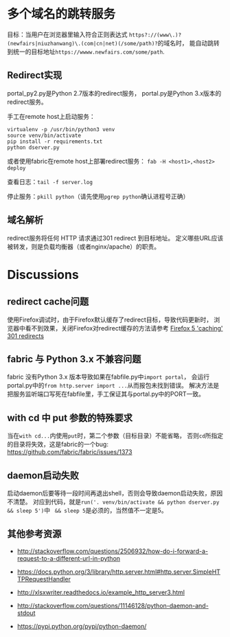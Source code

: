 # 多个域名的跳转服务

目标：当用户在浏览器里输入符合正则表达式
`https?://(www\.)?(newfairs|niuzhanwang)\.(com|cn|net)(/some/path)?`的域名时，
能自动跳转到统一的目标地址`https://wwww.newfairs.com/some/path`.

## Redirect实现

portal_py2.py是Python 2.7版本的redirect服务，
portal.py是Python 3.x版本的redirect服务。

手工在remote host上启动服务：

```
virtualenv -p /usr/bin/python3 venv
source venv/bin/activate
pip install -r requirements.txt
python dserver.py
```

或者使用fabric在remote host上部署redirect服务：
`fab -H <host1>,<host2> deploy`

查看日志：`tail -f server.log`

停止服务：`pkill python`（请先使用`pgrep python`确认进程号正确）

## 域名解析

redirect服务将任何 HTTP 请求通过301 redirect 到目标地址。
定义哪些URL应该被转发，则是负载均衡器（或者nginx/apache）的职责。

# Discussions

## redirect cache问题

使用Firefox调试时，由于Firefox默认缓存了redirect目标，导致代码更新时，
浏览器中看不到效果，关闭Firefox对redirect缓存的方法请参考
[Firefox 5 'caching' 301 redirects](http://stackoverflow.com/questions/6980192/firefox-5-caching-301-redirects)

## fabric 与 Python 3.x 不兼容问题

fabric 没有Python 3.x 版本导致如果在fabfile.py中`import portal`，
会运行portal.py中的`from http.server import ...`从而报包未找到错误。
解决方法是把服务监听端口写死在fabfile里，手工保证其与portal.py中的PORT一致。

## with cd 中 put 参数的特殊要求

当在`with cd...`内使用`put`时，第二个参数（目标目录）不能省略，
否则`cd`所指定的目录将失效，这是fabric的一个bug:
https://github.com/fabric/fabric/issues/1373

## daemon启动失败

启动daemon后要等待一段时间再退出shell，否则会导致daemon启动失败，原因不清楚。
对应到代码，就是`run('. venv/bin/activate && python dserver.py && sleep 5')`中
` && sleep 5`是必须的，当然值不一定是5。

## 其他参考资源

* http://stackoverflow.com/questions/2506932/how-do-i-forward-a-request-to-a-different-url-in-python

* https://docs.python.org/3/library/http.server.html#http.server.SimpleHTTPRequestHandler

* http://xlsxwriter.readthedocs.io/example_http_server3.html

* http://stackoverflow.com/questions/11146128/python-daemon-and-stdout

* https://pypi.python.org/pypi/python-daemon/

